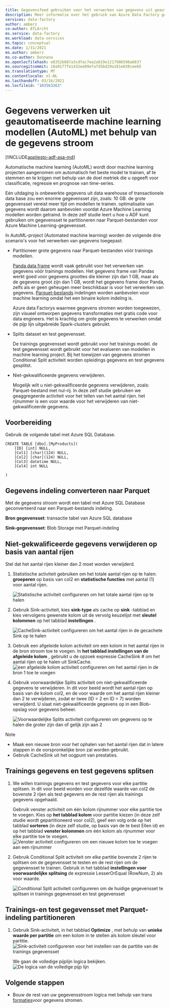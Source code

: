 ```yaml
---
title: Gegevensfeed gebruiken voor het verwerken van gegevens uit geautomatiseerde machine learning modellen (AutoML)
description: Meer informatie over het gebruik van Azure Data Factory gegevens stromen voor het verwerken van gegevens uit geautomatiseerd machine learning modellen (AutoML).
services: data-factory
author: amberz
co-author: ATLArcht
ms.service: data-factory
ms.workload: data-services
ms.topic: conceptual
ms.date: 1/31/2021
ms.author: amberz
ms.co-author: Donnana
ms.openlocfilehash: e8352b687a3cdfac7ea2a819e1217906598a6837
ms.sourcegitcommit: 18a91f7fe1432ee09efafd5bd29a181e038cee05
ms.translationtype: MT
ms.contentlocale: nl-NL
ms.lasthandoff: 03/16/2021
ms.locfileid: "103563263"
---
```

# <a name="process-data-from-automated-machine-learningautoml-models-using-data-flow"></a>Gegevens verwerken uit geautomatiseerde machine learning modellen (AutoML) met behulp van de gegevens stroom

[!INCLUDE[appliesto-adf-asa-md](includes/appliesto-adf-asa-md.md)]

Automatische machine learning (AutoML) wordt door machine learning projecten aangenomen om automatisch het beste model te trainen, af te stemmen en te krijgen met behulp van de doel metriek die u opgeeft voor classificatie, regressie en prognose van time-series. 

Eén uitdaging is onbewerkte gegevens uit data warehouse of transactionele data base zou een enorme gegevensset zijn, zoals: 10 GB. de grote gegevensset vereist meer tijd om modellen te trainen. optimalisatie van gegevens wordt daarom aanbevolen voordat Azure Machine Learning modellen worden getraind. In deze zelf studie leert u hoe u ADF kunt gebruiken om gegevensset te partitioneren naar Parquet-bestanden voor Azure Machine Learning-gegevensset. 

In AutoML-project (Automated machine learning) worden de volgende drie scenario's voor het verwerken van gegevens toegepast:

* Partitioneer grote gegevens naar Parquet-bestanden vóór trainings modellen. 

     [Panda data frame](https://pandas.pydata.org/pandas-docs/stable/getting_started/overview.html) wordt vaak gebruikt voor het verwerken van gegevens vóór trainings modellen. Het gegevens frame van Pandas werkt goed voor gegevens groottes die kleiner zijn dan 1 GB, maar als de gegevens groot zijn dan 1 GB, wordt het gegevens frame door Panda, zelfs als er geen geheugen meer beschikbaar is voor het verwerken van gegevens. [Parquet-bestands](https://parquet.apache.org/) indelingen worden aanbevolen voor machine learning omdat het een binaire kolom indeling is.
    
    Azure data Factorys waarmee gegevens stromen worden toegewezen, zijn visueel ontworpen gegevens transformaties met gratis code voor data engineers. Het is krachtig om grote gegevens te verwerken omdat de pijp lijn uitgebreide Spark-clusters gebruikt.

* Splits dataset en test gegevensset.
    
    De trainings gegevensset wordt gebruikt voor het trainings model. de test gegevensset wordt gebruikt voor het evalueren van modellen in machine learning project. Bij het toewijzen van gegevens stromen Conditional Split activiteit worden opleidings gegevens en test gegevens gesplitst. 

* Niet-gekwalificeerde gegevens verwijderen.

    Mogelijk wilt u niet-gekwalificeerde gegevens verwijderen, zoals: Parquet-bestand met nul-rij. In deze zelf studie gebruiken we geaggregeerde activiteit voor het tellen van het aantal rijen. het rijnummer is een voor waarde voor het verwijderen van niet-gekwalificeerde gegevens. 


## <a name="preparation"></a>Voorbereiding
Gebruik de volgende tabel met Azure SQL Database. 
```
CREATE TABLE [dbo].[MyProducts](
    [ID] [int] NULL,
    [Col1] [char](124) NULL,
    [Col2] [char](124) NULL,
    [Col3] datetime NULL,
    [Col4] int NULL

) 

```

## <a name="convert-data-format-to-parquet"></a>Gegevens indeling converteren naar Parquet

Met de gegevens stroom wordt een tabel met Azure SQL Database geconverteerd naar een Parquet-bestands indeling. 

**Bron gegevensset**: transactie tabel van Azure SQL database

**Sink-gegevensset**: Blob Storage met Parquet-indeling


## <a name="remove-unqualified-data-based-on-row-count"></a>Niet-gekwalificeerde gegevens verwijderen op basis van aantal rijen

Stel dat het aantal rijen kleiner dan 2 moet worden verwijderd. 

1. Statistische activiteit gebruiken om het totale aantal rijen op te halen: **groeperen** op basis van col2 en **statistische functies** met aantal (1) voor aantal rijen. 

    ![Statistische activiteit configureren om het totale aantal rijen op te halen](./media/scenario-dataflow-process-data-aml-models/aggregate-activity-addrowcount.png)

1. Gebruik Sink-activiteit, kies **sink-type** als cache op **sink** -tabblad en kies vervolgens gewenste kolom uit de vervolg keuzelijst met **sleutel kolommen** op het tabblad **instellingen** . 

    ![CacheSink-activiteit configureren om het aantal rijen in de gecachete Sink op te halen](./media/scenario-dataflow-process-data-aml-models/cachesink-activity-addrowcount.png)

1. Gebruik een afgeleide kolom activiteit om een kolom in het aantal rijen in de bron stroom toe te voegen. In **het tabblad instellingen van de afgeleide kolom** , gebruikt u de opzoek expressie CacheSink # om het aantal rijen op te halen uit SinkCache.
    ![een afgeleide kolom activiteit configureren om het aantal rijen in de bron 1 toe te voegen](./media/scenario-dataflow-process-data-aml-models/derived-column-activity-rowcount-source-1.png)

1. Gebruik voorwaardelijke Splits activiteit om niet-gekwalificeerde gegevens te verwijderen. In dit voor beeld wordt het aantal rijen op basis van de kolom col2, en de voor waarde om het aantal rijen kleiner dan 2 te verwijderen, zodat er twee (ID = 2 en ID = 7) worden verwijderd. U slaat niet-gekwalificeerde gegevens op in een Blob-opslag voor gegevens beheer. 

    ![Voorwaardelijke Splits activiteit configureren om gegevens op te halen die groter zijn dan of gelijk zijn aan 2](./media/scenario-dataflow-process-data-aml-models/conditionalsplit-greater-or-equal-than-2.png)

> [!NOTE]
>    *    Maak een nieuwe bron voor het ophalen van het aantal rijen dat in latere stappen in de oorspronkelijke bron zal worden gebruikt. 
>    *    Gebruik CacheSink uit het oogpunt van prestaties. 

## <a name="split-training-data-and-test-data"></a>Trainings gegevens en test gegevens splitsen 

1. We willen trainings gegevens en test gegevens voor elke partitie splitsen. In dit voor beeld worden voor dezelfde waarde van col2 de bovenste 2 rijen als test gegevens en de rest rijen als trainings gegevens opgehaald. 

    Gebruik venster activiteit om één kolom rijnummer voor elke partitie toe te voegen. Kies op **het tabblad kolom** voor partitie kiezen (in deze zelf studie wordt gepartitioneerd voor col2), geef een volg orde op het tabblad **sorteren** (in deze zelf studie, op basis van de te best Ellen id) en op het tabblad **venster kolommen** om één kolom als rijnummer voor elke partitie toe te voegen. 
    ![Venster activiteit configureren om een nieuwe kolom toe te voegen aan een rijnummer](./media/scenario-dataflow-process-data-aml-models/window-activity-add-row-number.png)

1. Gebruik Conditional Split activiteit om elke partitie bovenste 2 rijen te splitsen om de gegevensset te testen en de rest rijen om de gegevensset te trainen. Gebruik in het tabblad **instellingen voor voorwaardelijke splitsing** de expressie LesserOrEqual (RowNum, 2) als voor waarde. 

    ![Conditional Split activiteit configureren om de huidige gegevensset te splitsen in trainings gegevensset en test gegevensset](./media/scenario-dataflow-process-data-aml-models/split-training-dataset-test-dataset.png)

## <a name="partition-training-dataset-and-test-dataset-with-parquet-format"></a>Trainings-en test gegevensset met Parquet-indeling partitioneren

1. Gebruik Sink-activiteit, in het tabblad **Optimize** , met behulp van **unieke waarde per partitie** om een kolom in te stellen als kolom sleutel voor partitie. 
    ![Sink-activiteit configureren voor het instellen van de partitie van de trainings gegevensset](./media/scenario-dataflow-process-data-aml-models/partition-training-dataset-sink.png)

    We gaan de volledige pijplijn logica bekijken.
    ![De logica van de volledige pijp lijn](./media/scenario-dataflow-process-data-aml-models/entire-pipeline.png)


## <a name="next-steps"></a>Volgende stappen

* Bouw de rest van uw gegevensstroom logica met behulp van trans [formaties](concepts-data-flow-overview.md)voor gegevens stromen.
